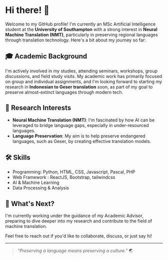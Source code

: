 # Hi there! 👋

Welcome to my GitHub profile! I'm currently an MSc Artificial Intelligence student at the **University of Southampton** with a strong interest in **Neural Machine Translation (NMT)**, particularly in preserving regional languages through translation technology. Here's a bit about my journey so far:

## 🎓 Academic Background
I'm actively involved in my studies, attending seminars, workshops, group discussions, and field study visits. My academic work has primarily focused on group and individual assignments, and I'm looking forward to starting my research in **Indonesian to Geser translation** soon, as part of my goal to preserve almost-extinct languages through modern tech.

## 🔬 Research Interests
- **Neural Machine Translation (NMT)**: I'm fascinated by how AI can be leveraged to bridge language gaps, especially in under-resourced languages.
- **Language Preservation**: My aim is to help preserve endangered languages, such as Geser, by creating effective translation models.
  
## 🛠 Skills
- Programming: Python, HTML, CSS, Javascript, Pascal, PHP
- Web Framework : ReactJS, Bootstrap, tailwindcss
- AI & Machine Learning
- Data Processing & Analysis

## 🌱 What's Next?
I'm currently working under the guidance of my Academic Advisor, preparing to dive deeper into my research and contribute to the field of machine translation. 

Feel free to reach out if you'd like to collaborate, discuss, or just say hi!

---

> *"Preserving a language means preserving a culture."* 🌏
